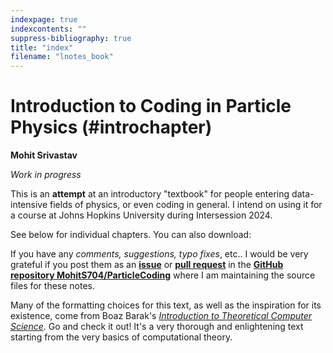 ```yaml
---
indexpage: true
indexcontents: ""
suppress-bibliography: true
title: "index"
filename: "lnotes_book"
---
```


# Introduction to Coding in Particle Physics (#introchapter)

__Mohit Srivastav__

_Work in progress_


This is an **attempt** at an introductory "textbook" for people entering data-intensive fields of physics, or even coding in general. I intend on using it for a course at Johns Hopkins University during Intersession 2024.


See below for individual chapters. You can also download:

If you have any _comments, suggestions, typo fixes_, etc.. I would be very grateful if you post them as an [**issue**](https://github.com/MohitS704/ParticleCoding/issues) or [**pull request**](https://github.com/MohitS704/ParticleCoding/pulls) in the [**GitHub repository MohitS704/ParticleCoding**](https://github.com/MohitS704/ParticleCoding) where I am maintaining the source files for these notes.


Many of the formatting choices for this text, as well as the inspiration for its existence, come from Boaz Barak's [*Introduction to Theoretical Computer Science*](https://github.com/boazbk/tcs). Go and check it out! It's a very thorough and enlightening text starting from the very basics of computational theory.
